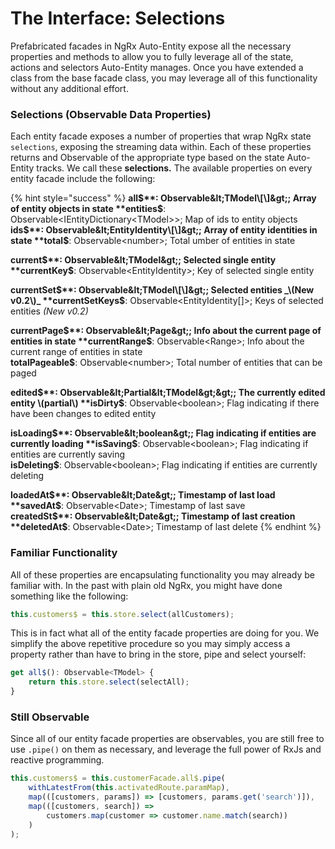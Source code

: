 # The Interface: Selections

Prefabricated facades in NgRx Auto-Entity expose all the necessary properties and methods to allow you to fully leverage all of the state, actions and selectors Auto-Entity manages. Once you have extended a class from the base facade class, you may leverage all of this functionality without any additional effort.

### Selections \(Observable Data Properties\)

Each entity facade exposes a number of properties that wrap NgRx state `selections`, exposing the streaming data within. Each of these properties returns and Observable of the appropriate type based on the state Auto-Entity tracks. We call these **selections.** The available properties on every entity facade include the following:

{% hint style="success" %}
**all$**: Observable&lt;TModel\[\]&gt;; Array of entity objects in state  
**entities$**: Observable&lt;IEntityDictionary&lt;TModel&gt;&gt;; Map of ids to entity objects  
**ids$**: Observable&lt;EntityIdentity\[\]&gt;; Array of entity identities in state   
**total$**: Observable&lt;number&gt;; Total umber of entities in state

**current$**: Observable&lt;TModel&gt;; Selected single entity  
**currentKey$**: Observable&lt;EntityIdentity&gt;; Key of selected single entity

**currentSet$**: Observable&lt;TModel\[\]&gt;; Selected entities _\(New v0.2\)_  
**currentSetKeys$**: Observable&lt;EntityIdentity\[\]&gt;; Keys of selected entities _\(New v0.2\)_

**currentPage$**: Observable&lt;Page&gt;; Info about the current page of entities in state  
**currentRange$**: Observable&lt;Range&gt;; Info about the current range of entities in state  
**totalPageable$**: Observable&lt;number&gt;; Total number of entities that can be paged

**edited$**: Observable&lt;Partial&lt;TModel&gt;&gt;; The currently edited entity \(partial\)  
**isDirty$**: Observable&lt;boolean&gt;; Flag indicating if there have been changes to edited entity

**isLoading$**: Observable&lt;boolean&gt;; Flag indicating if entities are currently loading  
**isSaving$**: Observable&lt;boolean&gt;; Flag indicating if entities are currently saving  
**isDeleting$**: Observable&lt;boolean&gt;; Flag indicating if entities are currently deleting

**loadedAt$**: Observable&lt;Date&gt;; Timestamp of last load  
**savedAt$**: Observable&lt;Date&gt;; Timestamp of last save  
**createdSt$**: Observable&lt;Date&gt;; Timestamp of last creation  
**deletedAt$**: Observable&lt;Date&gt;; Timestamp of last delete
{% endhint %}

### Familiar Functionality

All of these properties are encapsulating functionality you may already be familiar with. In the past with plain old NgRx, you might have done something like the following:

```typescript
this.customers$ = this.store.select(allCustomers);
```

This is in fact what all of the entity facade properties are doing for you. We simplify the above repetitive procedure so you may simply access a property rather than have to bring in the store, pipe and select yourself:

```typescript
get all$(): Observable<TModel> {
    return this.store.select(selectAll);
}
```

### Still Observable

Since all of our entity facade properties are observables, you are still free to use `.pipe()` on them as necessary, and leverage the full power of RxJs and reactive programming.

```typescript
this.customers$ = this.customerFacade.all$.pipe(
    withLatestFrom(this.activatedRoute.paramMap),
    map(([customers, params]) => [customers, params.get('search')]),
    map(([customers, search]) => 
        customers.map(customer => customer.name.match(search))
    )
);
```

